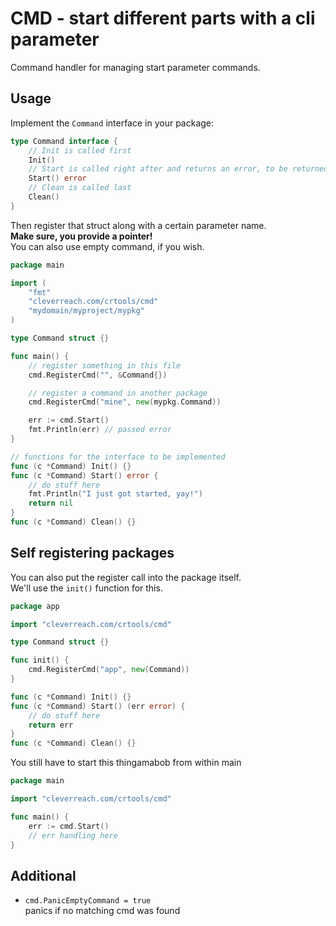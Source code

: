 # CMD - start different parts with a cli parameter
Command handler for managing start parameter commands.

## Usage
Implement the `Command` interface in your package:
```go
type Command interface {
    // Init is called first
    Init()
    // Start is called right after and returns an error, to be returned to caller of cmd.Start()
    Start() error
    // Clean is called last
    Clean()
}
```
Then register that struct along with a certain parameter name.<br>
**Make sure, you provide a pointer!**<br>
You can also use empty command, if you wish.
```go
package main

import (
    "fmt"
    "cleverreach.com/crtools/cmd"
    "mydomain/myproject/mypkg"
)

type Command struct {}

func main() {
    // register something in this file
    cmd.RegisterCmd("", &Command{})

    // register a command in another package
    cmd.RegisterCmd("mine", new(mypkg.Command))

    err := cmd.Start()
    fmt.Println(err) // passed error
}

// functions for the interface to be implemented
func (c *Command) Init() {}
func (c *Command) Start() error {
    // do stuff here
    fmt.Println("I just got started, yay!")
    return nil
}
func (c *Command) Clean() {}
```

## Self registering packages
You can also put the register call into the package itself.<br>
We'll use the `init()` function for this.

```go
package app

import "cleverreach.com/crtools/cmd"

type Command struct {}

func init() {
    cmd.RegisterCmd("app", new(Command))
}

func (c *Command) Init() {}
func (c *Command) Start() (err error) {
    // do stuff here
    return err
}
func (c *Command) Clean() {}
```

You still have to start this thingamabob from within main
```go
package main

import "cleverreach.com/crtools/cmd"

func main() {
    err := cmd.Start()
    // err handling here
}

```

## Additional
- `cmd.PanicEmptyCommand = true`<br>
  panics if no matching cmd was found
